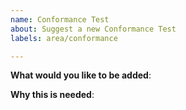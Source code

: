 ```yaml
---
name: Conformance Test
about: Suggest a new Conformance Test
labels: area/conformance

---
```

<!-- Please only use this template for submitting conformance test requests -->

**What would you like to be added**:

**Why this is needed**:
